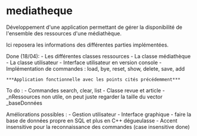 # mediatheque
Développement d'une application permettant de gérer la disponibilité de l'ensemble des ressources d'une médiathèque.

Ici reposera les informations des différentes parties implémentées.

Done (18/04):
	- Les différentes classes ressources
	- La classe médiathèque
	- La classe utilisateur
	- Interface utilisateur en version console
	- Implémentation de commandes : load, bye, reset, show, delete, save, add

	***Application fonctionnelle avec les points cités précédemment***

To do :
	- Commandes search, clear, list
	- Classe revue et article
	- _nRessources non utile, on peut juste regarder la taille du vector _baseDonnées
	

Améliorations possibles :
	- Gestion utilisateur
	- Interface graphique
	- faire la base de données propre en SQL et plus en C++ dégueulasse
	- Accent insensitive pour la reconnaissance des commandes (case insensitive done)

